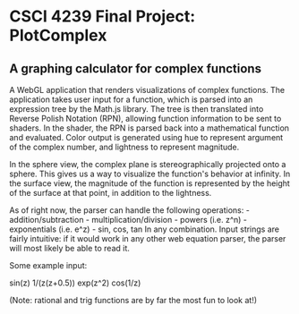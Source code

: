 # CSCI 4239 Final Project: PlotComplex

## A graphing calculator for complex functions

A WebGL application that renders visualizations of complex functions. The application takes user input for a function, which is parsed into an expression tree by the Math.js library. The tree is then translated into Reverse Polish Notation (RPN), allowing function information to be sent to shaders. In the shader, the RPN is parsed back into a mathematical function and evaluated. Color output is generated using hue to represent argument of the complex number, and lightness to represent magnitude.

In the sphere view, the complex plane is stereographically projected onto a sphere. This gives us a way to visualize the function's behavior at infinity. In the surface view, the magnitude of the function is represented by the height of the surface at that point, in addition to the lightness.

As of right now, the parser can handle the following operations:
    - addition/subtraction
    - multiplication/division
    - powers (i.e. z^n)
    - exponentials (i.e. e^z)
    - sin, cos, tan
In any combination. Input strings are fairly intuitive: if it would work in any other web equation parser, the parser will most likely be able to read it.

Some example input:

sin(z)      1/(z(z+0.5))     exp(z^2)     cos(1/z)       

(Note: rational and trig functions are by far the most fun to look at!)